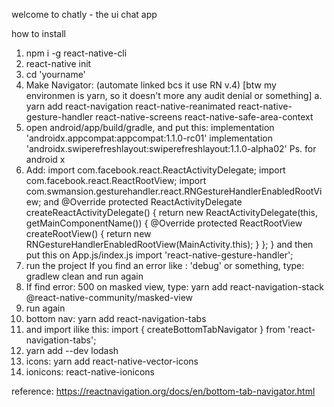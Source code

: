 welcome to chatly - the ui chat app

how to install
1. npm i -g react-native-cli
2. react-native init <yourname>
3. cd 'yourname'
4. Make Navigator: (automate linked bcs it use RN v.4) [btw my environmen is yarn, so it doesn't more any audit denial or something]
    a. yarn add react-navigation react-native-reanimated react-native-gesture-handler react-native-screens react-native-safe-area-context
5. open android/app/build/gradle, and put this:
implementation 'androidx.appcompat:appcompat:1.1.0-rc01'
implementation 'androidx.swiperefreshlayout:swiperefreshlayout:1.1.0-alpha02'
Ps. for android x
6. Add:
import com.facebook.react.ReactActivityDelegate;
import com.facebook.react.ReactRootView;
import com.swmansion.gesturehandler.react.RNGestureHandlerEnabledRootView;
and
 @Override
 protected ReactActivityDelegate createReactActivityDelegate() {
   return new ReactActivityDelegate(this, getMainComponentName()) {
     @Override
     protected ReactRootView createRootView() {
       return new RNGestureHandlerEnabledRootView(MainActivity.this);
     }
   };
 }
and then put this on App.js/index.js
import 'react-native-gesture-handler';
6. run the project
If you find an error like : 'debug' or something, type: gradlew clean and run again
7. If find error: 500 on masked view, type: yarn add react-navigation-stack @react-native-community/masked-view
8. run again
9. bottom nav: yarn add react-navigation-tabs
10. and import ilike this:
import { createBottomTabNavigator } from 'react-navigation-tabs';
11. yarn add --dev lodash
12. icons: yarn add react-native-vector-icons
13. ionicons: react-native-ionicons




reference:
https://reactnavigation.org/docs/en/bottom-tab-navigator.html

